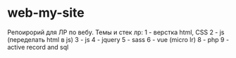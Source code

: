 # web-my-site

Репоирорий для ЛР по вебу.
Темы и стек лр:
  1 - верстка html, CSS
  2 - js (переделать html в js)
  3 - js
  4 - jquery
  5 - sass
  6 - vue (micro lr)
  8 - php 
  9 - active record and sql
